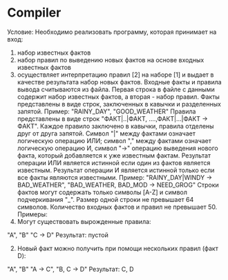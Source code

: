 # Compiler
Условие:
Необходимо реализовать программу, которая принимает на вход:
1.	набор известных фактов
2.	набор правил по выведению новых фактов на основе входных известных фактов
3.	осуществляет интерпретацию правил [2] на наборе [1] и выдает в качестве результата набор новых фактов.
Входные факты и правила вывода считываются из файла. Первая строка в файле с данными содержит набор известных фактов, а вторая - набор правил.
Факты представлены в виде строк, заключенных в кавычки и разделенных запятой. Пример: "RAINY_DAY", "GOOD_WEATHER"
Правила представлены в виде строк "ФАКТ|..|ФАКТ, ....,ФАКТ|...|ФАКТ -> ФАКТ".
Каждое правило заключено в кавычки, правила отделены друг от друга запятой.
Символ "|" между фактами означает логическую операцию ИЛИ; символ "," между фактами означает логическую операцию И, символ "->" операцию выведения нового факта, который добавляется к уже известным фактам.
Результат операции ИЛИ является истинной если один из фактов является известным. Результат операции И является истинной только если все факты являются известными.
Пример: "RAINY_DAY|WINDY -> BAD_WEATHER", "BAD_WEATHER, BAD_MOD -> NEED_GROG"
Строки фактов могут содержать только символы [A-Z] и символ подчеркивания "_". Размер одной строки не превышает 64 символов. Количество входных фактов и правил не превышает 50.
Примеры:
1.	Могут существовать вырожденные правила:

"A", "B"
"C -> D"
Результат: пустой

2.	Новый факт можно получить при помощи нескольких правил (факт D):

"A", "B"
"A -> C", "B, C -> D"
Результат: C, D

